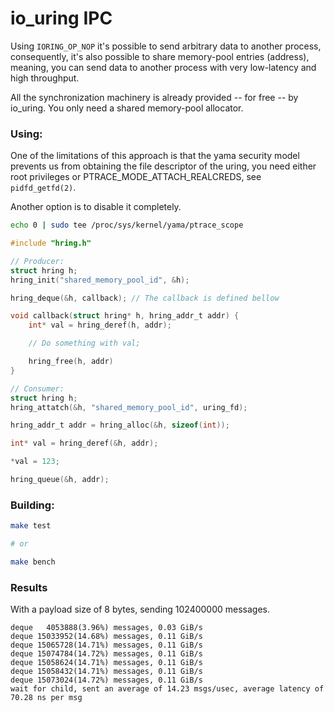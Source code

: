# io_uring IPC

Using `IORING_OP_NOP` it's possible to send arbitrary data to another process, consequently, it's also possible to share memory-pool entries (address), meaning, you can send data to another process with very low-latency and high throughput.

All the synchronization machinery is already provided -- for free -- by io_uring. You only need a shared memory-pool allocator.

### Using:

One of the limitations of this approach is that the yama security model prevents us from obtaining the file descriptor of the uring, you need either root privileges or PTRACE_MODE_ATTACH_REALCREDS, see `pidfd_getfd(2)`.

Another option is to disable it completely.

```sh
echo 0 | sudo tee /proc/sys/kernel/yama/ptrace_scope
```

```C
#include "hring.h"

// Producer:
struct hring h;
hring_init("shared_memory_pool_id", &h);

hring_deque(&h, callback); // The callback is defined bellow

void callback(struct hring* h, hring_addr_t addr) {
    int* val = hring_deref(h, addr);

    // Do something with val;

    hring_free(h, addr)
}

// Consumer:
struct hring h;
hring_attatch(&h, "shared_memory_pool_id", uring_fd);

hring_addr_t addr = hring_alloc(&h, sizeof(int));

int* val = hring_deref(&h, addr);

*val = 123;

hring_queue(&h, addr);
```

### Building:

```sh
make test

# or

make bench
```

### Results
With a payload size of 8 bytes, sending 102400000 messages.

```
deque   4053888(3.96%) messages, 0.03 GiB/s
deque 15033952(14.68%) messages, 0.11 GiB/s
deque 15065728(14.71%) messages, 0.11 GiB/s
deque 15074784(14.72%) messages, 0.11 GiB/s
deque 15058624(14.71%) messages, 0.11 GiB/s
deque 15058432(14.71%) messages, 0.11 GiB/s
deque 15073024(14.72%) messages, 0.11 GiB/s
wait for child, sent an average of 14.23 msgs/usec, average latency of 70.28 ns per msg
```

